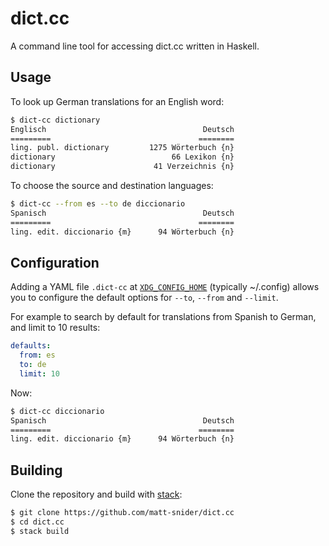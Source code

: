 # dict.cc
A command line tool for accessing dict.cc written in Haskell.

## Usage
To look up German translations for an English word:
```bash
$ dict-cc dictionary
Englisch                                   Deutsch
=========                                 ========
ling. publ. dictionary         1275 Wörterbuch {n}
dictionary                          66 Lexikon {n}
dictionary                      41 Verzeichnis {n}
```

To choose the source and destination languages:
```bash
$ dict-cc --from es --to de diccionario
Spanisch                                   Deutsch
=========                                 ========
ling. edit. diccionario {m}      94 Wörterbuch {n}
```

## Configuration
Adding a YAML file `.dict-cc` at [`XDG_CONFIG_HOME`](https://wiki.archlinux.org/index.php/XDG_Base_Directory_support) (typically ~/.config) allows
you to configure the default options for `--to`, `--from` and `--limit`.

For example to search by default for translations from Spanish to German, and limit to 10 results:
```yaml
defaults:
  from: es
  to: de
  limit: 10
```

Now:
```bash
$ dict-cc diccionario
Spanisch                                   Deutsch
=========                                 ========
ling. edit. diccionario {m}      94 Wörterbuch {n}
```

## Building
Clone the repository and build with [stack](https://docs.haskellstack.org/en/stable/README/):

```bash
$ git clone https://github.com/matt-snider/dict.cc
$ cd dict.cc
$ stack build
```
